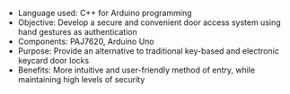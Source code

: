 - Language used: C++ for Arduino programming
- Objective: Develop a secure and convenient door access system using hand gestures as authentication
- Components: PAJ7620, Arduino Uno
- Purpose: Provide an alternative to traditional key-based and electronic keycard door locks
- Benefits: More intuitive and user-friendly method of entry, while maintaining high levels of security
